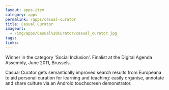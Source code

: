 ```yaml
---
layout: apps-item
category: apps
permalink: /apps/casual-curator
title: Casual Curator
imageurl:
  - /img/apps/Casual%20Curator/casual_curator.jpg
tags:
links:
---
```


Winner in the category 'Social Inclusion'. Finalist at the Digital Agenda Assembly, June 2011, Brussels.

Casual Curator gets semantically improved search results from Europeana to aid personal curation for learning and teaching: easily organise, annotate and share culture via an Android touchscreen demonstrator. 
